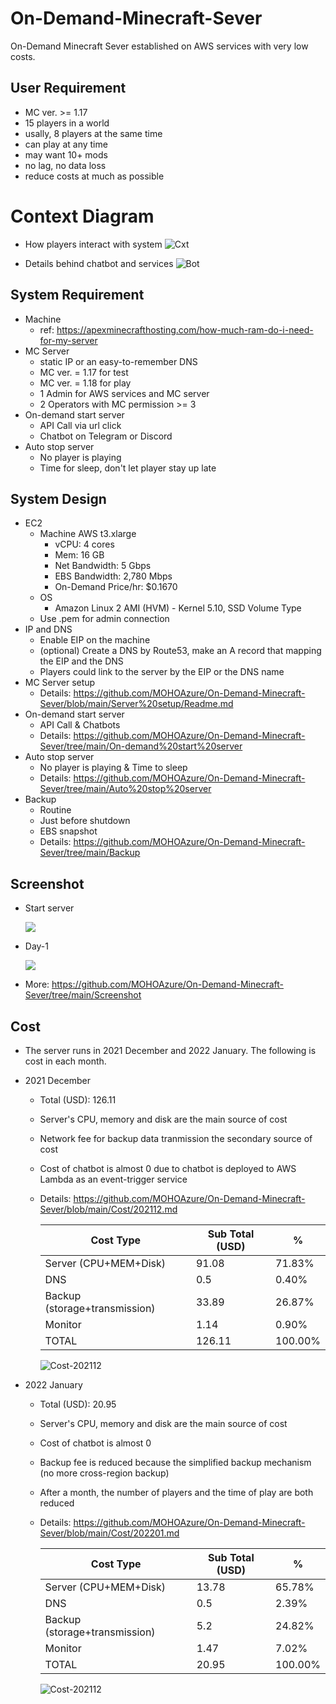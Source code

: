 # On-Demand-Minecraft-Sever
On-Demand Minecraft Sever established on AWS services with very low costs.

## User Requirement
* MC ver. >= 1.17
* 15 players in a world
* usally, 8 players at the same time
* can play at any time
* may want 10+ mods
* no lag, no data loss
* reduce costs at much as possible

# Context Diagram
* How players interact with system
![Cxt](https://github.com/MOHOAzure/On-Demand-Minecraft-Sever/blob/main/Context.drawio.png)

* Details behind chatbot and services
![Bot](https://github.com/MOHOAzure/On-Demand-Minecraft-Sever/blob/main/Bot.png)

## System Requirement
* Machine
  * ref: https://apexminecrafthosting.com/how-much-ram-do-i-need-for-my-server
* MC Server
  * static IP or an easy-to-remember DNS
  * MC ver. = 1.17 for test
  * MC ver. = 1.18 for play
  * 1 Admin for AWS services and MC server
  * 2 Operators with MC permission >= 3
* On-demand start server
  * API Call via url click
  * Chatbot on Telegram or Discord
* Auto stop server
  * No player is playing
  * Time for sleep, don't let player stay up late

## System Design
* EC2
  * Machine AWS t3.xlarge
    * vCPU: 4 cores
    * Mem: 16 GB
    * Net Bandwidth: 5 Gbps
    * EBS Bandwidth: 2,780 Mbps
    * On-Demand Price/hr: $0.1670
  * OS
    * Amazon Linux 2 AMI (HVM) - Kernel 5.10, SSD Volume Type
  * Use .pem for admin connection
* IP and DNS
  * Enable EIP on the machine
  * (optional) Create a DNS by Route53, make an A record that mapping the EIP and the DNS
  * Players could link to the server by the EIP or the DNS name
* MC Server setup
  * Details: https://github.com/MOHOAzure/On-Demand-Minecraft-Sever/blob/main/Server%20setup/Readme.md
* On-demand start server
  * API Call & Chatbots
  * Details: https://github.com/MOHOAzure/On-Demand-Minecraft-Sever/tree/main/On-demand%20start%20server
* Auto stop server
  * No player is playing & Time to sleep
  * Details: https://github.com/MOHOAzure/On-Demand-Minecraft-Sever/tree/main/Auto%20stop%20server
* Backup
  * Routine
  * Just before shutdown
  * EBS snapshot
  * Details: https://github.com/MOHOAzure/On-Demand-Minecraft-Sever/tree/main/Backup

## Screenshot
* Start server

  ![](https://github.com/MOHOAzure/On-Demand-Minecraft-Sever/blob/main/Screenshot/player%20interact%20with%20bot.png)

* Day-1
  
  ![](https://github.com/MOHOAzure/On-Demand-Minecraft-Sever/blob/main/Screenshot/2021-12-01_22.23.48.png)

* More: https://github.com/MOHOAzure/On-Demand-Minecraft-Sever/tree/main/Screenshot

## Cost
* The server runs in 2021 December and 2022 January. The following is cost in each month.

* 2021 December
  * Total (USD): 126.11
  * Server's CPU, memory and disk are the main source of cost
  * Network fee for backup data tranmission the secondary source of cost
  * Cost of chatbot is almost 0 due to chatbot is deployed to AWS Lambda as an event-trigger service
  * Details: https://github.com/MOHOAzure/On-Demand-Minecraft-Sever/blob/main/Cost/202112.md

    | Cost Type                     | Sub Total (USD) | %       |
    | ----------------------------- | --------------- | ------- |
    | Server (CPU+MEM+Disk)         | 91.08           | 71.83%  |
    | DNS                           | 0.5             | 0.40%   |
    | Backup (storage+transmission) | 33.89           | 26.87%  |
    | Monitor                       | 1.14            | 0.90%   |
    | TOTAL                         | 126.11          | 100.00% |

    ![Cost-202112](https://github.com/MOHOAzure/On-Demand-Minecraft-Sever/blob/main/Cost/Monthly%20Report%20-%20202112.png)

* 2022 January
  * Total (USD): 20.95
  * Server's CPU, memory and disk are the main source of cost
  * Cost of chatbot is almost 0
  * Backup fee is reduced because the simplified backup mechanism (no more cross-region backup)
  * After a month, the number of players and the time of play are both reduced
  * Details: https://github.com/MOHOAzure/On-Demand-Minecraft-Sever/blob/main/Cost/202201.md
  
    | Cost Type                     | Sub Total (USD) | %       |
    | ----------------------------- | --------------- | ------- |
    | Server (CPU+MEM+Disk)         | 13.78           | 65.78%  |
    | DNS                           | 0.5             | 2.39%   |
    | Backup (storage+transmission) | 5.2             | 24.82%  |
    | Monitor                       | 1.47            | 7.02%   |
    | TOTAL                         | 20.95           | 100.00% |

    ![Cost-202112](https://github.com/MOHOAzure/On-Demand-Minecraft-Sever/blob/main/Cost/Monthly%20Report%20-%20202201.png)
